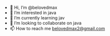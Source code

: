 - 👋 Hi, I’m @belovedmax
- 👀 I’m interested in java
- 🌱 I’m currently learning jav 
- 💞️ I’m looking to collaborate on java
- 📫 How to reach me belovedmax2@gmail.com

<!---
belovedmax/belovedmax is a ✨ special ✨ repository because its `README.md` (this file) appears on your GitHub profile.
You can click the Preview link to take a look at your changes.
--->

